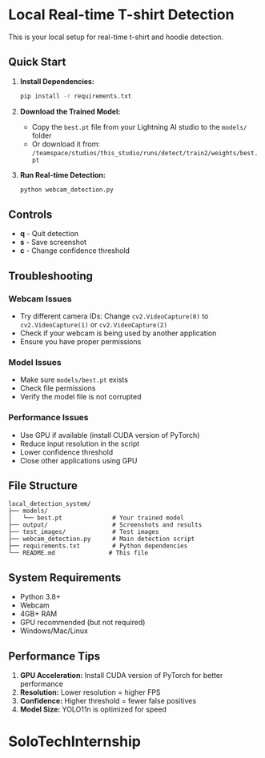 # Local Real-time T-shirt Detection

This is your local setup for real-time t-shirt and hoodie detection.

## Quick Start

1. **Install Dependencies:**
   ```bash
   pip install -r requirements.txt
   ```

2. **Download the Trained Model:**
   - Copy the `best.pt` file from your Lightning AI studio to the `models/` folder
   - Or download it from: `/teamspace/studios/this_studio/runs/detect/train2/weights/best.pt`

3. **Run Real-time Detection:**
   ```bash
   python webcam_detection.py
   ```

## Controls

- **q** - Quit detection
- **s** - Save screenshot
- **c** - Change confidence threshold

## Troubleshooting

### Webcam Issues
- Try different camera IDs: Change `cv2.VideoCapture(0)` to `cv2.VideoCapture(1)` or `cv2.VideoCapture(2)`
- Check if your webcam is being used by another application
- Ensure you have proper permissions

### Model Issues
- Make sure `models/best.pt` exists
- Check file permissions
- Verify the model file is not corrupted

### Performance Issues
- Use GPU if available (install CUDA version of PyTorch)
- Reduce input resolution in the script
- Lower confidence threshold
- Close other applications using GPU

## File Structure

```
local_detection_system/
├── models/
│   └── best.pt              # Your trained model
├── output/                  # Screenshots and results
├── test_images/             # Test images
├── webcam_detection.py      # Main detection script
├── requirements.txt         # Python dependencies
└── README.md               # This file
```

## System Requirements

- Python 3.8+
- Webcam
- 4GB+ RAM
- GPU recommended (but not required)
- Windows/Mac/Linux

## Performance Tips

1. **GPU Acceleration:** Install CUDA version of PyTorch for better performance
2. **Resolution:** Lower resolution = higher FPS
3. **Confidence:** Higher threshold = fewer false positives
4. **Model Size:** YOLO11n is optimized for speed
# SoloTechInternship
